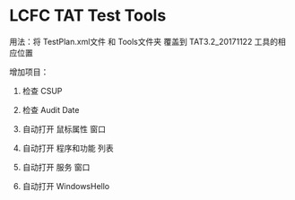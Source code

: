 # LCFC TAT Test Tools



用法：将 TestPlan.xml文件 和 Tools文件夹 覆盖到 TAT3.2_20171122 工具的相应位置

增加项目：

  1. 检查 CSUP

  2. 检查 Audit Date

  3. 自动打开 鼠标属性 窗口

  4. 自动打开 程序和功能 列表

  5. 自动打开 服务 窗口

  6. 自动打开 WindowsHello
